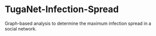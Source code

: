 # TugaNet-Infection-Spread
Graph-based analysis to determine the maximum infection spread in a social network.
